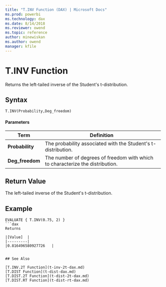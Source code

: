 ```yaml
---
title: "T.INV Function (DAX) | Microsoft Docs"
ms.prod: powerbi 
ms.technology: dax
ms.date: 8/14/2018
ms.reviewer: owend
ms.topic: reference
author: minewiskan
ms.author: owend
manager: kfile
---
```

# T.INV Function
Returns the left-tailed inverse of the Student's t-distribution.
 
  
## Syntax  
  
```dax
T.INV(Probability,Deg_freedom)
```
  
#### Parameters  
  
|Term|Definition|  
|--------|--------------|  
|**Probability**|The probability associated with the Student's t-distribution.|  
|**Deg_freedom** |The number of degrees of freedom with which to characterize the distribution.|
  
## Return Value  
The left-tailed inverse of the Student's t-distribution. 
  
## Example  
  
```dax
EVALUATE { T.INV(0.75, 2) }
```dax
Returns

|[Value]  |
|---------|
|0.816496580927726   |


## See Also  

[T.INV.2T Function](t-inv-2t-dax.md)   
[T.DIST Function](t-dist-dax.md)   
[T.DIST.2T Function](t-dist-2t-dax.md)   
[T.DIST.RT Function](t-dist-rt-dax.md)   


  
